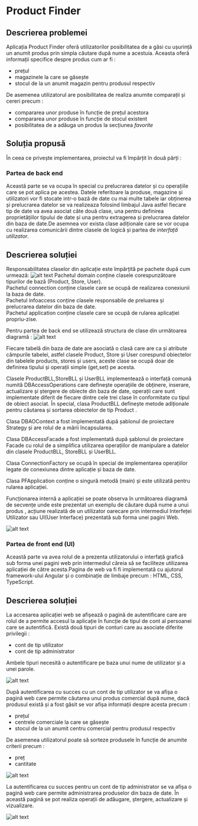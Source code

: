 # Product Finder
## Descrierea problemei
Aplicația Product Finder oferă utilizatorilor posibilitatea de a găsi cu ușurință un anumit produs prin simpla căutare după nume a acestuia.
Aceasta oferă informații specifice despre produs cum ar fi :
- prețul
- magazinele la care se găsește
- stocul de la un anumit magazin pentru produsul respectiv

De asemenea utilizatorul are posibilitatea de realiza anumite comparații și cereri precum :
- compararea unor produse în funcție de prețul acestora
- compararea unor produse în funcție de stocul existent
- posibilitatea de a adăuga un produs la secțiunea *favorite*

## Soluția propusă
În ceea ce privește implementarea, proiectul va fi împărțit în două părți :
### Partea de back end
Această parte se va ocupa în special cu prelucrarea datelor și cu operațiile care se pot aplica pe acestea.
Datele referitoare la produse, magazine și utilizatori vor fi stocate intr-o bază de date cu mai multe tabele iar obținerea
și prelucrarea datelor se va realizeaza folosind limbajul Java astfel fiecare tip de date va avea asociat câte două clase, una pentru
definirea proprietățiilor tipului de date și una pentru extragerea și prelucrarea datelor din baza de date.De asemnea vor exista clase adiționale care se vor ocupa cu realizarea comunicării dintre clasele de logică și partea de *interfață utilizator*.

## Descrierea soluției
Responsabilitatea claselor din aplicație este împărțită pe pachete după cum urmează:
![alt text](https://github.com/cosmacatalin98/ProductFinder/blob/master/UMLPackageDiagarm.jpeg)
Pachetul domain conține clasele corespunzătoare tipurilor de bază (Product, Store, User).\
Pachetul connection conține clasele care se ocupă de realizarea conexiunii la baza de date.\
Pachetul infoaccess conține clasele responsabile de preluarea și prelucrarea datelor din baza de date.\
Pachetul application conține clasele care se ocupă de rularea aplicației propriu-zise.

Pentru partea de back end se utilizează structura de clase din următoarea diagramă :
![alt text](https://github.com/cosmacatalin98/ProductFinder/blob/master/UMLNewClassDiagram.jpeg)

Fiecare tabelă din baza de date are asociată o clasă care are ca și atribute câmpurile tabelei, astfel clasele Product, Store și User corespund obiectelor din tabelele products, stores și users, aceste clase se ocupă doar de definirea tipului și operații simple (get,set) pe acesta.

Clasele ProductBLL,StoreBLL și UserBLL implementează o interfață comună numită DBAccessOperations care definește operațiile de obținere, inserare, actualizare și ștergere de obiecte din baza de date, operații care sunt implementate diferit de fiecare dintre cele trei clase în conformitate cu tipul de obiect asociat.
În special, clasa ProductBLL definește metode adiționale pentru căutarea și sortarea obiectelor de tip Product .

Clasa DBAOContext a fost implementată după șablonul de proiectare Strategy și are rolul de a mării încapsularea.

Clasa DBAccessFacade a fost implementată după șablonul de proiectare Facade cu rolul de a simplifica utilizarea operațiilor de manipulare a datelor din clasele ProductBLL, StoreBLL și UserBLL.

Clasa ConnectionFactory se ocupă în special de implementarea operațiilor legate de conexiunea dintre aplicație și baza de date.

Clasa PFApplication conține o singură metodă (main) și este utilizată pentru rularea aplicației.

Funcționarea internă a aplicației se poate observa în următoarea diagramă de secvențe unde este prezentat un exemplu de căutare după nume a unui produs , acțiune realizată de un utilizator oarecare prin intermediul Interfeței Utilizator sau UI(User Interface) prezentată sub forma unei pagini Web.

![alt text](https://github.com/cosmacatalin98/ProductFinder/blob/master/UMLSequenceDiagram.jpeg)

### Partea de front end (UI)
Această parte va avea rolul de a prezenta utilizatorului o interfață grafică sub forma unei pagini web prin intermediul căreia să se
faciliteze utilizarea aplicației de către acesta.Pagina de web va fi fi implementată cu ajutorul framework-ului Angular și o combinație de limbaje precum : HTML, CSS, TypeScript.

## Descrierea soluției
La accesarea aplicației web se afișează o pagină de autentificare care are rolul de a permite accesul la aplicație în funcție de tipul de cont al persoanei care se autentifică. Există două tipuri de conturi care au asociate diferite privilegii :
- cont de tip utilizator
- cont de tip administrator

Ambele tipuri necesită o autentificare pe baza unui nume de utilizator și a unei parole.

![alt text](https://github.com/cosmacatalin98/ProductFinder/blob/master/log-in.jpeg)

După autentificarea cu succes cu un cont de tip utilizator se va afișa o pagină web care permite  căutarea unui produs comercial după nume, dacă produsul există și a fost găsit se vor afișa informații despre acesta precum :

- prețul
- centrele comerciale la care se găsește
- stocul de la un anumit centru comercial pentru produsul respectiv

De asemenea utilizatorul poate să sorteze produsele în funcție de anumite criterii precum :
- preț
- cantitate


![alt text](https://github.com/cosmacatalin98/ProductFinder/blob/master/user.jpeg)

La autentificarea cu succes pentru un cont de tip administrator se va afișa o pagină web care permite  administrarea produselor din baza de date. În această pagină se pot realiza operații de adăugare, ștergere, actualizare și vizualizare.

![alt text](https://github.com/cosmacatalin98/ProductFinder/blob/master/admin.jpeg)



